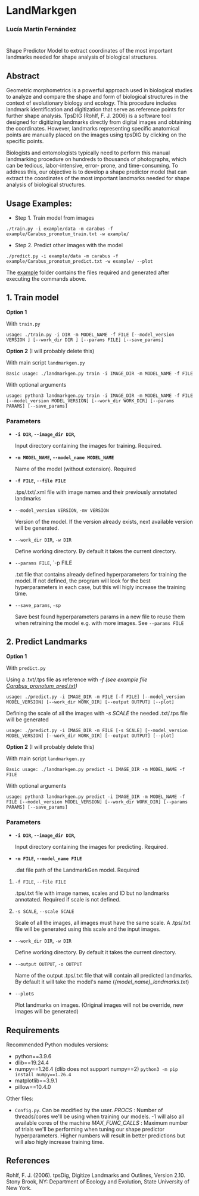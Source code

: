 # LandMarkgen

### Lucía Martín Fernández
#

Shape Predictor Model to extract coordinates of the most important landmarks needed for shape analysis of biological structures. 

## Abstract

Geometric morphometrics is a powerful approach used in biological studies to analyze 
and compare the shape and form of biological structures in the context of evolutionary 
biology and ecology. This procedure includes landmark identification and digitization that serve as
reference points for further shape analysis. TpsDIG (Rohlf, F. J. 2006) is a software tool
designed for digitizing landmarks directly from digital images and obtaining the coordinates.
However, landmarks representing specific anatomical points are manually placed on the
images using tpsDIG by clicking on the specific points.

Biologists and entomologists typically need to perform this manual landmarking procedure
on hundreds to thousands of photographs, which can be tedious, labor-intensive, error-
prone, and time-consuming. To address this, our objective is to develop a shape predictor model
that can extract the coordinates of the most important landmarks needed for shape
analysis of biological structures. 


## Usage Examples:

- Step 1. Train model from images

```
./train.py -i example/data -m carabus -f example/Carabus_pronotum_train.txt -w example/ 
```

- Step 2. Predict other images with the model

```
./predict.py -i example/data -m carabus -f example/Carabus_pronotum_predict.txt -w example/ --plot
```

The [example](example) folder contains the files required and generated after executing the commands above. 


## 1. Train model

**Option 1**

With `train.py`

```
usage: ./train.py -i DIR -m MODEL_NAME -f FILE [--model_version VERSION ] [--work_dir DIR ] [--params FILE] [--save_params]
```

**Option 2** (I will probably delete this)

With main script `landmarkgen.py`

```
Basic usage: ./landmarkgen.py train -i IMAGE_DIR -m MODEL_NAME -f FILE
```

With optional arguments
```
usage: python3 landmarkgen.py train -i IMAGE_DIR -m MODEL_NAME -f FILE [--model_version MODEL_VERSION] [--work_dir WORK_DIR] [--params PARAMS] [--save_params]
```

### Parameters 

* **`-i DIR`, `--image_dir DIR`,**
  
     Input directory containing the images for training. Required.

* **`-m MODEL_NAME`, `--model_name MODEL_NAME`**

     Name of the model (without extension). Required
  
* **`-f FILE`, `--file FILE`**

     .tps/.txt/.xml file with image names and their previously annotated landmarks
   
* `--model_version VERSION`, `-mv VERSION`
  
     Version of the model. If the version already exists, next available version will be generated.

* `--work_dir DIR`, `-w DIR`

     Define working directory. By default it takes the current directory.

* `--params FILE`, `-p FILE

     .txt file that contains already defined hyperparameters for training the model. If not defined, the program will look for the best hyperparameters in each case, but this will higly increase the training time. 

* `--save_params`, `-sp`

     Save best found hyperparameters params in a new file to reuse them when retraining the model e.g. with more images. See `--params FILE`


## 2. Predict Landmarks

**Option 1**

With `predict.py`

Using a .txt/.tps file as reference with *-f (see example file [Carabus_pronotum_pred.txt](example/Carabus_pronotum_pred.txt))*

```
usage: ./predict.py -i IMAGE_DIR -m FILE [-f FILE] [--model_version MODEL_VERSION] [--work_dir WORK_DIR] [--output OUTPUT] [--plot]
```

Defining the scale of all the images with *-s SCALE* the needed .txt/.tps file will be generated 
```
usage: ./predict.py -i IMAGE_DIR -m FILE [-s SCALE] [--model_version MODEL_VERSION] [--work_dir WORK_DIR] [--output OUTPUT] [--plot]
```

**Option 2** (I will probably delete this)

With main script `landmarkgen.py`

```
Basic usage: ./landmarkgen.py predict -i IMAGE_DIR -m MODEL_NAME -f FILE
```

With optional arguments
```
usage: python3 landmarkgen.py predict -i IMAGE_DIR -m MODEL_NAME -f FILE [--model_version MODEL_VERSION] [--work_dir WORK_DIR] [--params PARAMS] [--save_params]
```


### Parameters 

* **`-i DIR`, `--image_dir DIR`,**
  
     Input directory containing the images for predicting. Required.

* **`-m FILE`, `--model_name FILE`**

     .dat file path of the LandmarkGen model. Required
  
1. `-f FILE`, `--file FILE`

     .tps/.txt file with image names, scales and ID but no landmarks annotated. Required if scale is not defined.

2. `-s SCALE`, `--scale SCALE`

     Scale of all the images, all images must have the same scale. A .tps/.txt file will be generated using this scale and the input images.

* `--work_dir DIR`, `-w DIR`

     Define working directory. By default it takes the current directory.

* `--output OUTPUT`, `-o OUTPUT`

     Name of the output .tps/.txt file that will contain all predicted landmarks. By default it will take the model's name (*{model_name}_landmarks.txt*)
  
* `--plot`s

     Plot landmarks on images. (Original images will not be override, new images will be generated) 
                                                           

## Requirements

Recommended Python modules versions:

* python==3.9.6
* dlib==19.24.4
* numpy==1.26.4 (dlib does not support numpy==2)
  ` python3 -m pip install numpy==1.26.4 `
* matplotlib==3.9.1
* pillow==10.4.0

Other files: 

* `Config.py`. Can be modified by the user.
     *PROCS* : Number of threads/cores we'll be using when training our models. -1 will also all available cores of the machine
     *MAX_FUNC_CALLS* : Maximum number of trials we'll be performing when tuning our shape predictor hyperparameters. Higher numbers will result in better predictions but will also higly increase training time.

## References

Rohlf, F. J. (2006). tpsDig, Digitize Landmarks and Outlines, Version 2.10. Stony Brook, NY: Department of
Ecology and Evolution, State University of New York.
